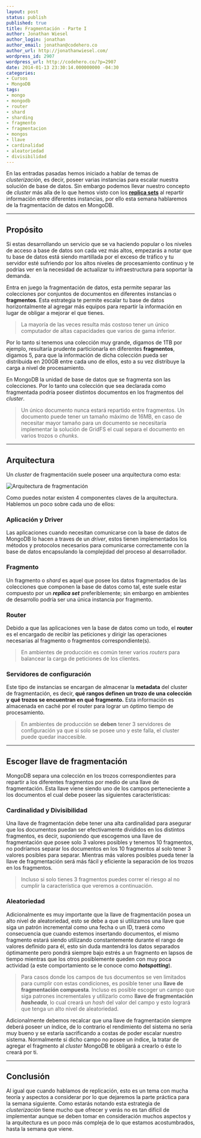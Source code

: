 ```yaml
---
layout: post
status: publish
published: true
title: Fragmentación - Parte I
author: Jonathan Wiesel
author_login: jonathan
author_email: jonathan@codehero.co
author_url: http://jonathanwiesel.com/
wordpress_id: 2907
wordpress_url: http://codehero.co/?p=2907
date: 2014-01-13 23:30:14.000000000 -04:30
categories:
- Cursos
- MongoDB
tags:
- mongo
- mongodb
- router
- shard
- sharding
- fragmento
- fragmentacion
- mongos
- llave
- cardinalidad
- aleatoriedad
- divisibilidad
---
```

<p>En las entradas pasadas hemos iniciado a hablar de temas de <em>clusterización</em>, es decir, poseer varias instancias para escalar nuestra solución de base de datos. Sin embargo podemos llevar nuestro concepto de <em>cluster</em> más alla de lo que hemos visto con los <a href="http://codehero.co/mongodb-desde-cero-replicacion-parte-i/"><strong>replica sets</strong></a> al repartir información entre diferentes instancias, por ello esta semana hablaremos de la fragmentación de datos en MongoDB.</p>

<hr />

<h2>Propósito</h2>

<p>Si estas desarrollando un servicio que se va haciendo popular o los niveles de acceso a base de datos son cada vez más altos, empezarás a notar que tu base de datos está siendo martillada por el exceso de tráfico y tu servidor esté sufriendo por los altos niveles de procesamiento continuo y te podrías ver en la necesidad de actualizar tu infraestructura para soportar la demanda.</p>

<p>Entra en juego la fragmentación de datos, esta permite separar las colecciones por conjuntos de documentos en diferentes instancias o <strong>fragmentos</strong>. Esta estrategia te permite escalar tu base de datos horizontalmente al agregar más equipos para repartir la información en lugar de obligar a mejorar el que tienes.</p>

<blockquote>
  <p>La mayoría de las veces resulta más costoso tener un único computador de altas capacidades que varios de gama inferior.</p>
</blockquote>

<p>Por lo tanto si tenemos una colección muy grande, digamos de 1TB por ejemplo, resultaría prudente particionarla en diferentes <strong>fragmentos</strong>, digamos 5, para que la información de dicha colección pueda ser distribuida en 200GB entre cada uno de ellos, esto a su vez distribuye la carga a nivel de procesamiento.</p>

<p>En MongoDB la unidad de base de datos que se fragmenta son las colecciones. Por lo tanto una colección que sea declarada como fragmentada podría poseer distintos documentos en los fragmentos del <em>cluster</em>.</p>

<blockquote>
  <p>Un único documento nunca estará repartido entre fragmentos. Un documento puede tener un tamaño máximo de 16MB, en caso de necesitar mayor tamaño para un documento se necesitaría implementar la solución de GridFS el cual separa el documento en varios trozos o <em>chunks</em>.</p>
</blockquote>

<hr />

<h2>Arquitectura</h2>

<p>Un <em>cluster</em> de fragmentación suele poseer una arquitectura como esta:</p>

<p><img src="http://i.imgur.com/R6T7wKW.png" alt="Arquitectura de fragmentación" /></p>

<p>Como puedes notar existen 4 componentes claves de la arquitectura. Hablemos un poco sobre cada uno de ellos:</p>

<h3>Aplicación y Driver</h3>

<p>Las aplicaciones cuando necesitan comunicarse con la base de datos de MongoDB lo hacen a traves de un <em>driver</em>, estos tienen implementados los métodos y protocolos necesarios para comunicarse correctamente con la base de datos encapsulando la complejidad del proceso al desarrollador.</p>

<h3>Fragmento</h3>

<p>Un fragmento o <em>shard</em> es aquel que posee los datos fragmentados de las colecciones que componen la base de datos como tal, este suele estar compuesto por un <strong><em>replica set</em></strong> preferiblemente; sin embargo en ambientes de desarrollo podría ser una única instancia por fragmento.</p>

<h3>Router</h3>

<p>Debido a que las aplicaciones ven la base de datos como un todo, el <strong>router</strong> es el encargado de recibir las peticiones y dirigir las operaciones necesarias al fragmento o fragmentos correspondiente(s).</p>

<blockquote>
  <p>En ambientes de producción es común tener varios <em>routers</em> para balancear la carga de peticiones de los clientes.</p>
</blockquote>

<h3>Servidores de configuración</h3>

<p>Este tipo de instancias se encargan de almacenar la <strong>metadata</strong> del cluster de fragmentación, es decir, <strong>qué rangos definen un trozo de una colección y qué trozos se encuentran en qué fragmento.</strong> Esta información es almacenada en caché por el router para lograr un óptimo tiempo de procesamiento.</p>

<blockquote>
  <p>En ambientes de producción se <strong>deben</strong> tener 3 servidores de configuración ya que si solo se posee uno y este falla, el cluster puede quedar inaccesible.</p>
</blockquote>

<hr />

<h2>Escoger llave de fragmentación</h2>

<p>MongoDB separa una colección en los trozos correspondientes para repartir a los diferentes fragmentos por medio de una llave de fragmentación. Esta llave viene siendo uno de los campos perteneciente a los documentos el cual debe poseer las siguientes características:</p>

<h3>Cardinalidad y Divisibilidad</h3>

<p>Una llave de fragmentación debe tener una alta cardinalidad para asegurar que los documentos puedan ser efectivamente divididos en los distintos fragmentos, es decir, suponiendo que escogemos una llave de fragmentación que posee solo 3 valores posibles y tenemos 10 fragmentos, no podríamos separar los documentos en los 10 fragmentos al solo tener 3 valores posibles para separar. Mientras más valores posibles pueda tener la llave de fragmentación será más fácil y eficiente la separación de los trozos en los fragmentos.</p>

<blockquote>
  <p>Incluso si solo tienes 3 fragmentos puedes correr el riesgo al no cumplir la característica que veremos a continuación.</p>
</blockquote>

<h3>Aleatoriedad</h3>

<p>Adicionalmente es muy importante que la llave de fragmentación posea un alto nivel de aleatoriedad, esto se debe a que si utilizamos una llave que siga un patrón incremental como una fecha o un ID, traerá como consecuencia que cuando estemos insertando documentos, el mismo fragmento estará siendo utilizando constantemente durante el rango de valores definido para él, esto sin duda mantendrá los datos separados óptimamente pero pondrá siempre bajo estrés a un fragmento en lapsos de tiempo mientras que los otros posiblemente queden con muy poca actividad (a este comportamiento se le conoce como <strong><em>hotspotting</em></strong>).</p>

<blockquote>
  <p>Para casos donde los campos de tus documentos se ven limitados para cumplir con estas condiciones, es posible tener una <strong>llave de fragmentación compuesta</strong>. Incluso es posible escoger un campo que siga patrones incrementales y utilizarlo como <strong>llave de fragmentación <em>hasheada</em></strong>, lo cual creará un <em>hash</em> del valor del campo y esto logrará que tenga un alto nivel de aleatoriedad.</p>
</blockquote>

<p>Adicionalmente debemos recalcar que una llave de fragmentación siempre deberá poseer un índice, de lo contrario el rendimiento del sistema no sería muy bueno y se estaría sacrificando a costas de poder escalar nuestro sistema. Normalmente si dicho campo no posee un índice, la tratar de agregar el fragmento al <em>cluster</em> MongoDB te obligará a crearlo o éste lo creará por ti.</p>

<hr />

<h2>Conclusión</h2>

<p>Al igual que cuando hablamos de replicación, esto es un tema con mucha teoría y aspectos a considerar por lo que dejaremos la parte práctica para la semana siguiente. Como estarás notando esta estrategia de <em>clusterización</em> tiene mucho que ofrecer y verás no es tan difícil de implementar aunque se deben tomar en consideración muchos aspectos y la arquitectura es un poco más compleja de lo que estamos acostumbrados, hasta la semana que viene.</p>
